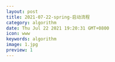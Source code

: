 ```yaml
---
layout: post
title: 2021-07-22-spring-启动流程
category: algorithm
date: Thu Jul 22 2021 19:20:31 GMT+0800
icon: www
keywords: algorithm
image: 1.jpg
preview: 1
---
```



